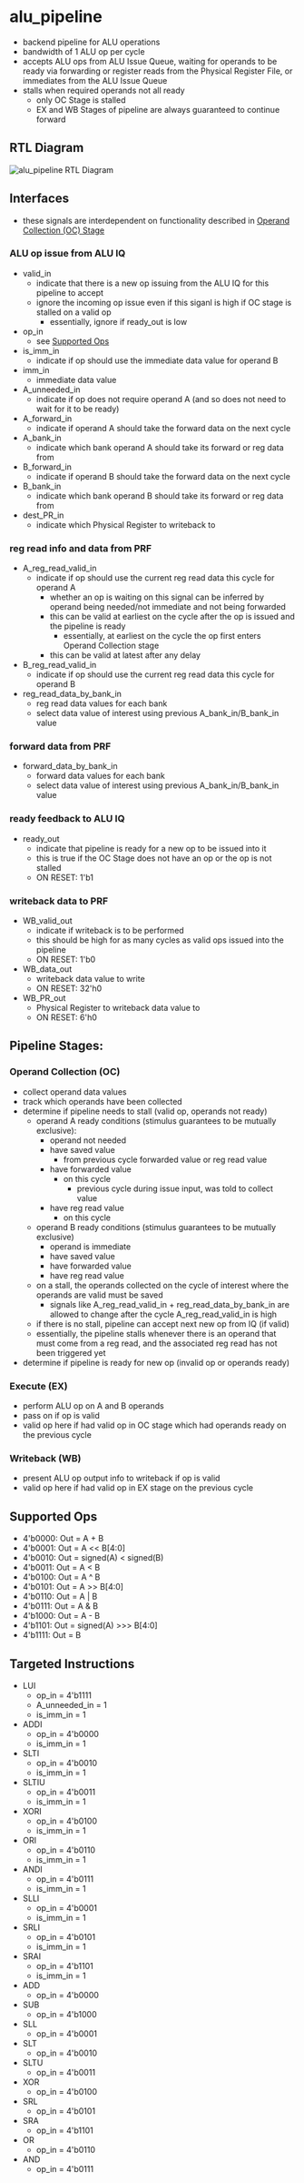 # alu_pipeline
- backend pipeline for ALU operations
- bandwidth of 1 ALU op per cycle
- accepts ALU ops from ALU Issue Queue, waiting for operands to be ready via forwarding or register reads from the Physical Register File, or immediates from the ALU Issue Queue
- stalls when required operands not all ready
    - only OC Stage is stalled
    - EX and WB Stages of pipeline are always guaranteed to continue forward

## RTL Diagram
![alu_pipeline RTL Diagram](alu_pipeline_rtl.png)

## Interfaces
- these signals are interdependent on functionality described in [Operand Collection (OC) Stage](#operand-collection-oc)

### ALU op issue from ALU IQ
- valid_in
    - indicate that there is a new op issuing from the ALU IQ for this pipeline to accept
    - ignore the incoming op issue even if this siganl is high if OC stage is stalled on a valid op
        - essentially, ignore if ready_out is low
- op_in
    - see [Supported Ops](#supported-ops)
- is_imm_in
    - indicate if op should use the immediate data value for operand B
- imm_in
    - immediate data value
- A_unneeded_in
    - indicate if op does not require operand A (and so does not need to wait for it to be ready)
- A_forward_in
    - indicate if operand A should take the forward data on the next cycle
- A_bank_in
    - indicate which bank operand A should take its forward or reg data from
- B_forward_in
    - indicate if operand B should take the forward data on the next cycle
- B_bank_in
    - indicate which bank operand B should take its forward or reg data from
- dest_PR_in
    - indicate which Physical Register to writeback to

### reg read info and data from PRF
- A_reg_read_valid_in
    - indicate if op should use the current reg read data this cycle for operand A
        - whether an op is waiting on this signal can be inferred by operand being needed/not immediate and not being forwarded
        - this can be valid at earliest on the cycle after the op is issued and the pipeline is ready
            - essentially, at earliest on the cycle the op first enters Operand Collection stage
        - this can be valid at latest after any delay
- B_reg_read_valid_in
    - indicate if op should use the current reg read data this cycle for operand B
- reg_read_data_by_bank_in
    - reg read data values for each bank
    - select data value of interest using previous A_bank_in/B_bank_in value

### forward data from PRF
- forward_data_by_bank_in
    - forward data values for each bank
    - select data value of interest using previous A_bank_in/B_bank_in value

### ready feedback to ALU IQ
- ready_out
    - indicate that pipeline is ready for a new op to be issued into it
    - this is true if the OC Stage does not have an op or the op is not stalled
    - ON RESET: 1'b1

### writeback data to PRF
- WB_valid_out
    - indicate if writeback is to be performed
    - this should be high for as many cycles as valid ops issued into the pipeline
    - ON RESET: 1'b0
- WB_data_out
    - writeback data value to write
    - ON RESET: 32'h0
- WB_PR_out
    - Physical Register to writeback data value to
    - ON RESET: 6'h0

## Pipeline Stages:

### Operand Collection (OC)
- collect operand data values
- track which operands have been collected
- determine if pipeline needs to stall (valid op, operands not ready)
    - operand A ready conditions (stimulus guarantees to be mutually exclusive):
        - operand not needed
        - have saved value
            - from previous cycle forwarded value or reg read value
        - have forwarded value
            - on this cycle
                - previous cycle during issue input, was told to collect value
        - have reg read value
            - on this cycle
    - operand B ready conditions (stimulus guarantees to be mutually exclusive)
        - operand is immediate
        - have saved value
        - have forwarded value
        - have reg read value
    - on a stall, the operands collected on the cycle of interest where the operands are valid must be saved
        - signals like A_reg_read_valid_in + reg_read_data_by_bank_in are allowed to change after the cycle A_reg_read_valid_in is high
    - if there is no stall, pipeline can accept next new op from IQ (if valid)
    - essentially, the pipeline stalls whenever there is an operand that must come from a reg read, and the associated reg read has not been triggered yet
- determine if pipeline is ready for new op (invalid op or operands ready)

### Execute (EX)
- perform ALU op on A and B operands
- pass on if op is valid
- valid op here if had valid op in OC stage which had operands ready on the previous cycle

### Writeback (WB)
- present ALU op output info to writeback if op is valid
- valid op here if had valid op in EX stage on the previous cycle

## Supported Ops
- 4'b0000: Out = A + B
- 4'b0001: Out = A << B[4:0]
- 4'b0010: Out = signed(A) < signed(B)
- 4'b0011: Out = A < B
- 4'b0100: Out = A ^ B
- 4'b0101: Out = A >> B[4:0]
- 4'b0110: Out = A | B
- 4'b0111: Out = A & B
- 4'b1000: Out = A - B
- 4'b1101: Out = signed(A) >>> B[4:0]
- 4'b1111: Out = B

## Targeted Instructions
- LUI
    - op_in = 4'b1111
    - A_unneeded_in = 1
    - is_imm_in = 1
- ADDI
    - op_in = 4'b0000
    - is_imm_in = 1
- SLTI
    - op_in = 4'b0010
    - is_imm_in = 1
- SLTIU
    - op_in = 4'b0011
    - is_imm_in = 1
- XORI
    - op_in = 4'b0100
    - is_imm_in = 1
- ORI
    - op_in = 4'b0110
    - is_imm_in = 1
- ANDI
    - op_in = 4'b0111
    - is_imm_in = 1
- SLLI
    - op_in = 4'b0001
    - is_imm_in = 1
- SRLI
    - op_in = 4'b0101
    - is_imm_in = 1
- SRAI
    - op_in = 4'b1101
    - is_imm_in = 1
- ADD
    - op_in = 4'b0000
- SUB
    - op_in = 4'b1000
- SLL
    - op_in = 4'b0001
- SLT
    - op_in = 4'b0010
- SLTU
    - op_in = 4'b0011
- XOR
    - op_in = 4'b0100
- SRL
    - op_in = 4'b0101
- SRA
    - op_in = 4'b1101
- OR
    - op_in = 4'b0110
- AND
    - op_in = 4'b0111
